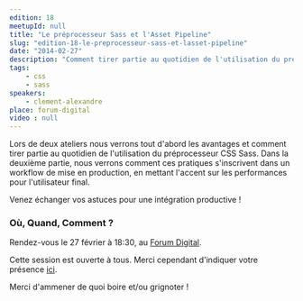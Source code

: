 ```yaml
---
edition: 18
meetupId: null
title: "Le préprocesseur Sass et l'Asset Pipeline"
slug: "edition-18-le-preprocesseur-sass-et-lasset-pipeline"
date: "2014-02-27"
description: "Comment tirer partie au quotidien de l'utilisation du préprocesseur CSS Sass."
tags:
    - css
    - sass
speakers:
    - clement-alexandre
place: forum-digital
video : null
---
```


Lors de deux ateliers nous verrons tout d'abord les avantages et comment tirer partie au quotidien
de l'utilisation du préprocesseur CSS Sass. Dans la deuxième partie, nous verrons comment ces
pratiques s'inscrivent dans un workflow de mise en production, en mettant l'accent sur les
performances pour l'utilisateur final.

Venez échanger vos astuces pour une intégration productive !

### Où, Quand, Comment ?

Rendez-vous le 27 février à 18:30, au [Forum Digital](http://forum-digital.fr).

Cette session est ouverte à tous. Merci cependant d'indiquer votre présence
[ici](https://docs.google.com/forms/d/1tvKL-H9H5IH6E87gJTdmlDDOW6M5Ut6FsrBdSIXa9q0/viewform).

Merci d'ammener de quoi boire et/ou grignoter !
